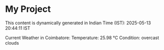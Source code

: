 # My Project

This content is dynamically generated in Indian Time (IST): 2025-05-13 20:44:11 IST


Current Weather in Coimbatore:
Temperature: 25.98 °C
Condition: overcast clouds
